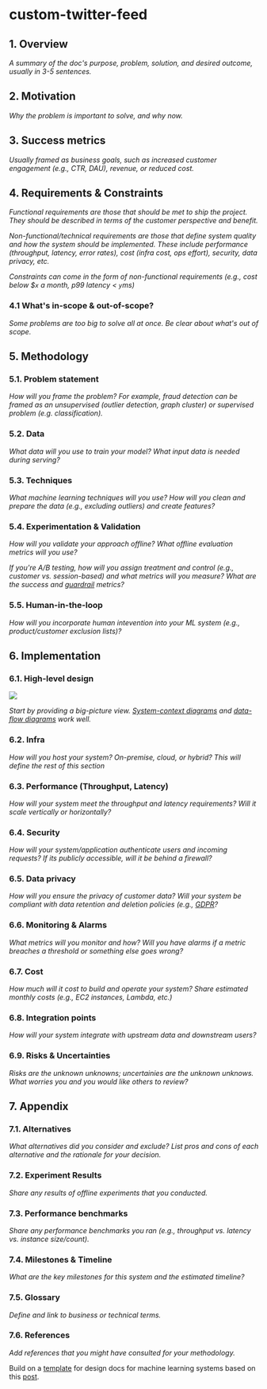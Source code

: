 # custom-twitter-feed
## 1. Overview

*A summary of the doc's purpose, problem, solution, and desired outcome, usually in 3-5 sentences.*

## 2. Motivation
*Why the problem is important to solve, and why now.*

## 3. Success metrics
*Usually framed as business goals, such as increased customer engagement (e.g., CTR, DAU), revenue, or reduced cost.*

## 4. Requirements & Constraints
*Functional requirements are those that should be met to ship the project. They should be described in terms of the customer perspective and benefit.*


*Non-functional/technical requirements are those that define system quality and how the system should be implemented. These include performance (throughput, latency, error rates), cost (infra cost, ops effort), security, data privacy, etc.*

*Constraints can come in the form of non-functional requirements (e.g., cost below $`x` a month, p99 latency < `y`ms)*

### 4.1 What's in-scope & out-of-scope?
*Some problems are too big to solve all at once. Be clear about what's out of scope.*

## 5. Methodology

### 5.1. Problem statement

*How will you frame the problem? For example, fraud detection can be framed as an unsupervised (outlier detection, graph cluster) or supervised problem (e.g. classification).*

### 5.2. Data

*What data will you use to train your model? What input data is needed during serving?*

### 5.3. Techniques

*What machine learning techniques will you use? How will you clean and prepare the data (e.g., excluding outliers) and create features?*

### 5.4. Experimentation & Validation

*How will you validate your approach offline? What offline evaluation metrics will you use?*

*If you're A/B testing, how will you assign treatment and control (e.g., customer vs. session-based) and what metrics will you measure? What are the success and [guardrail](https://medium.com/airbnb-engineering/designing-experimentation-guardrails-ed6a976ec669) metrics?*

### 5.5. Human-in-the-loop

*How will you incorporate human intevention into your ML system (e.g., product/customer exclusion lists)?*

## 6. Implementation

### 6.1. High-level design

![](https://upload.wikimedia.org/wikipedia/commons/thumb/2/2e/Data-flow-diagram-example.svg/1280px-Data-flow-diagram-example.svg.png)

*Start by providing a big-picture view. [System-context diagrams](https://en.wikipedia.org/wiki/System_context_diagram) and [data-flow diagrams](https://en.wikipedia.org/wiki/Data-flow_diagram) work well.*

### 6.2. Infra

*How will you host your system? On-premise, cloud, or hybrid? This will define the rest of this section*

### 6.3. Performance (Throughput, Latency)

*How will your system meet the throughput and latency requirements? Will it scale vertically or horizontally?*

### 6.4. Security

*How will your system/application authenticate users and incoming requests? If its publicly accessible, will it be behind a firewall?*

### 6.5. Data privacy

*How will you ensure the privacy of customer data? Will your system be compliant with data retention and deletion policies (e.g., [GDPR](https://gdpr.eu/what-is-gdpr/)?*

### 6.6. Monitoring & Alarms

*What metrics will you monitor and how? Will you have alarms if a metric breaches a threshold or something else goes wrong?*

### 6.7. Cost
*How much will it cost to build and operate your system? Share estimated monthly costs (e.g., EC2 instances, Lambda, etc.)*

### 6.8. Integration points

*How will your system integrate with upstream data and downstream users?*

### 6.9. Risks & Uncertainties

*Risks are the unknown unknowns; uncertainies are the unknown unknows. What worries you and you would like others to review?*

## 7. Appendix

### 7.1. Alternatives

*What alternatives did you consider and exclude? List pros and cons of each alternative and the rationale for your decision.*

### 7.2. Experiment Results

*Share any results of offline experiments that you conducted.*

### 7.3. Performance benchmarks

*Share any performance benchmarks you ran (e.g., throughput vs. latency vs. instance size/count).*

### 7.4. Milestones & Timeline

*What are the key milestones for this system and the estimated timeline?*

### 7.5. Glossary

*Define and link to business or technical terms.*

### 7.6. References

*Add references that you might have consulted for your methodology.*



Build on a [template](https://github.com/eugeneyan/ml-design-docs) for design docs for machine learning systems based on this [post](https://eugeneyan.com/writing/ml-design-docs/).